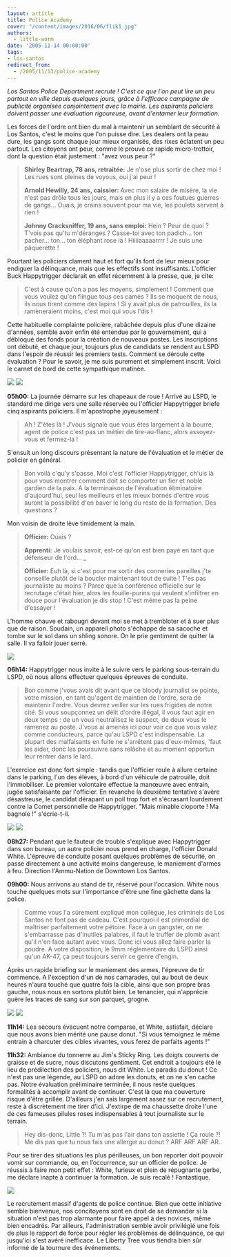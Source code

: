 ```yaml
---
layout: article
title: Police Academy
cover: "/content/images/2016/06/flik1.jpg"
authors:
  - little-worm
date: '2005-11-14 00:00:00'
tags:
- los-santos
redirect_from:
  - /2005/11/13/police-academy
---
```


_Los Santos Police Department recrute ! C'est ce que l'on peut lire un peu partout en ville depuis quelques jours, grâce à l'efficace campagne de publicité organisée conjointement avec la mairie. Les aspirants policiers doivent passer une évaluation rigoureuse, avant d'entamer leur formation._

Les forces de l'ordre ont bien du mal à maintenir un semblant de sécurité à Los Santos, c'est le moins que l'on puisse dire. Les dealers ont la peau dure, les gangs sont chaque jour mieux organisés, des rixes éclatent un peu partout. Les citoyens ont peur, comme le prouve ce rapide micro-trottoir, dont la question était justement : "avez vous peur ?"

> **Shirley Beartrap, 78 ans, retraitée:** Je n'ose plus sortir de chez moi ! Les rues sont pleines de voyous, oui j'ai peur !
> 
> **Arnold Hewilly, 24 ans, caissier:** Avec mon salaire de misère, la vie n'est pas drôle tous les jours, mais en plus il y a ces foutues guerres de gangs... Ouais, je crains souvent pour ma vie, les poulets servent à rien !
> 
> **Johnny Cracksniffer, 19 ans, sans emploi:** Hein ? Peur de quoi ? T'vois pas qu'tu m'déranges ? Casse-toi avec ton padich... ton pacher... ton... ton éléphant rose là ! Hiiiiaaaaarrrr ! Je suis une pâquerette !

Pourtant les policiers clament haut et fort qu'ils font de leur mieux pour endiguer la délinquance, mais que les effectifs sont insuffisants. L'officier Buck Happytrigger déclarait en effet récemment à la presse, que, je cite:

> C'est à cause qu'on a pas les moyens, simplement ! Comment que vous voulez qu'on flingue tous ces camés ? Ils se moquent de nous, ils nous tirent comme des lapins ! Si y avait plus de patrouilles, ils la ramèneraient moins, c'est moi qui vous l'dis !

Cette habituelle complainte policière, rabâchée depuis plus d'une dizaine d'années, semble avoir enfin été entendue par le gouvernement, qui a débloqué des fonds pour la création de nouveaux postes. Les inscriptions ont débuté, et chaque jour, toujours plus de candidats se rendent au LSPD dans l'espoir de réussir les premiers tests. Comment se déroule cette évaluation ? Pour le savoir, je me suis purement et simplement inscrit. Voici le carnet de bord de cette sympathique matinée.

![](/content/images/2005/01/flik2.jpg)
![](/content/images/2005/01/flik3.jpg)

**05h00:** La journée démarre sur les chapeaux de roue ! Arrivé au LSPD, le standard me dirige vers une salle réservée ou l'officier Happytrigger briefe cinq aspirants policiers. Il m'apostrophe joyeusement :

> Ah ! Z'êtes là ! J'vous signale que vous êtes largement à la bourre, agent de police c'est pas un métier de tire-au-flanc, alors assoyez-vous et fermez-la !

S'ensuit un long discours présentant la nature de l'évaluation et le métier de policier en général.

> Bon voilà c'qu'y s'passe. Moi c'est l'officier Happytrigger, ch'uis là pour vous montrer comment doit se comporter un fier et noble gardien de la paix. A la terminaison de l'évaluation éliminatoire d'aujourd'hui, seul les meilleurs et les mieux bornés d'entre vous auront la possibilité d'en baver le long du reste de la formation. Des questions ?

Mon voisin de droite lève timidement la main.

> **Officier:** Ouais ?
> 
> **Apprenti:** Je voulais savoir, est-ce qu'on est bien payé en tant que défenseur de l'ord... \_
> 
> **Officier:** Euh là, si c'est pour me sortir des conneries pareilles j'te conseille plutôt de la boucler maintenant tout de suite ! T'es pas journaliste au moins ? Parce que la conférence officielle sur le recrutage c'était hier, alors les fouille-purins qui veulent s'infiltrer en douce pour l'évaluation je dis stop ! C'est même pas la peine d'essayer !

L'homme chauve et rabougri devant moi se met à trembloter et à suer plus que de raison. Soudain, un appareil photo s'échappe de sa sacoche et tombe sur le sol dans un shling sonore. On le prie gentiment de quitter la salle. Il va falloir jouer serré.

![](/content/images/2005/01/flik4.jpg)

**06h14:** Happytrigger nous invite à le suivre vers le parking sous-terrain du LSPD, où nous allons effectuer quelques épreuves de conduite.

> Bon comme j'vous avais dit avant que ce bloody journalist se pointe, votre mission, en tant qu'agent de maintien de l'ordre, sera de maintenir l'ordre. Vous devrez veiller sur les rues frigides de notre cité. Si vous soupçonnez un délit d'ordre illégal, il vous faut agir en deux temps : de un vous neutralisez le suspect, de deux vous le ramenez au poste. J'vous ai amenés ici pour voir ce que vous valez comme conducteurs, parce qu'au LSPD c'est indispensable. La plupart des malfaisants en fuite ne s'arrêtent pas d'eux-mêmes, 'faut les aider, donc les poursuivre sans relâche et au moment opportun leur rentrer dans le lard.

L'exercice est donc fort simple : tandis que l'officier roule à allure certaine dans le parking, l'un des élèves, à bord d'un véhicule de patrouille, doit l'immobiliser. Le premier volontaire effectue la manœuvre avec entrain, jugée satisfaisante par l'officier. En revanche la deuxième tentative s'avère désastreuse, le candidat dérapant un poil trop fort et s'écrasant lourdement contre la Comet personnelle de Happytrigger. "Mais minable cloporte ! Ma bagnole !" s'écrie-t-il.

![](/content/images/2005/01/flik5.jpg)
![](/content/images/2005/01/flik6.jpg)

**08h27:** Pendant que le fauteur de trouble s'explique avec Happytrigger dans son bureau, un autre policier nous prend en charge, l'officier Donald White. L'épreuve de conduite posant quelques problèmes de sécurité, on passe directement à une activité moins dangereuse, le maniement d'armes à feu. Direction l'Ammu-Nation de Downtown Los Santos.

**09h00:** Nous arrivons au stand de tir, réservé pour l'occasion. White nous touche quelques mots sur l'importance d'être une fine gâchette dans la police.

> Comme vous l'a sûrement expliqué mon collègue, les criminels de Los Santos ne font pas de cadeau. C'est pourquoi il est primordial de maîtriser parfaitement votre pétoire. Face à un gangster, on ne s'embarrasse pas d'inutiles palabres, il faut le truffer de plomb avant qu'il n'en face autant avec vous. Donc ici vous allez faire parler la poudre. A votre disposition, le 9mm réglementaire du LSPD ainsi qu'un AK-47, ça peut toujours servir ce genre d'engin.

Après un rapide briefing sur le maniement des armes, l'épreuve de tir commence. A l'exception d'un de nos camarades, qui au bout de deux heures n'aura touché que quatre fois la cible, ainsi que son propre bras gauche, nous nous en sortons plutôt bien. Le tenancier, qui n'apprécie guère les traces de sang sur son parquet, grogne.

![](/content/images/2005/01/flik7.jpg)
![](/content/images/2005/01/flik8.jpg)

**11h14:** Les secours évacuent notre comparse, et White, satisfait, déclare que nous avons bien mérité une pause donut. "Si vous témoignez le même entrain à charcuter des cibles vivantes, vous ferez de parfaits agents !"

**11h32:** Ambiance du tonnerre au Jim's Sticky Ring. Les doigts couverts de graisse et de sucre, nous discutons gentiment. Cet endroit a toujours été le lieu de prédilection des policiers, nous dit White. Le paradis du donut ! Ce n'est pas une légende, au LSPD on adore les donuts, et on ne s'en cache pas. Notre évaluation préliminaire terminée, il nous reste quelques formalités à accomplir avant de continuer. C'est là que ma couverture risque d'être grillée. D'ailleurs j'en sais largement assez sur ce recrutement, reste à discrètement me tirer d'ici. J'extirpe de ma chaussette droite l'une de ces fameuses pilules roses indispensables à tout journaliste sur le terrain.

> Hey dis-donc, Little ?! Tu m'as pas l'air dans ton assiette ! Ça roule ?! Me dis pas que tu nous fais une allergie au donut ? ARF ARF ARF AR..

Pour se tirer des situations les plus périlleuses, un bon reporter doit pouvoir vomir sur commande, ou, en l’occurrence, sur un officier de police. Je réussis à faire mon petit effet : White, furieux et plein de répugnante gerbe, me déclare inapte à continuer la formation. Je suis recalé ! Fantastique.

![](/content/images/2005/01/flik9.jpg)

Le recrutement massif d'agents de police continue. Bien que cette initiative semble bienvenue, nos concitoyens sont en droit de se demander si la situation n'est pas trop alarmante pour faire appel à des novices, même bien encadrés. Par ailleurs, l'administration semble avoir privilégié une fois de plus le rapport de force pour régler les problèmes de délinquance, ce qui jusqu'ici s'est avéré inefficace. Le Liberty Tree vous tiendra bien sûr informé de la tournure des événements.